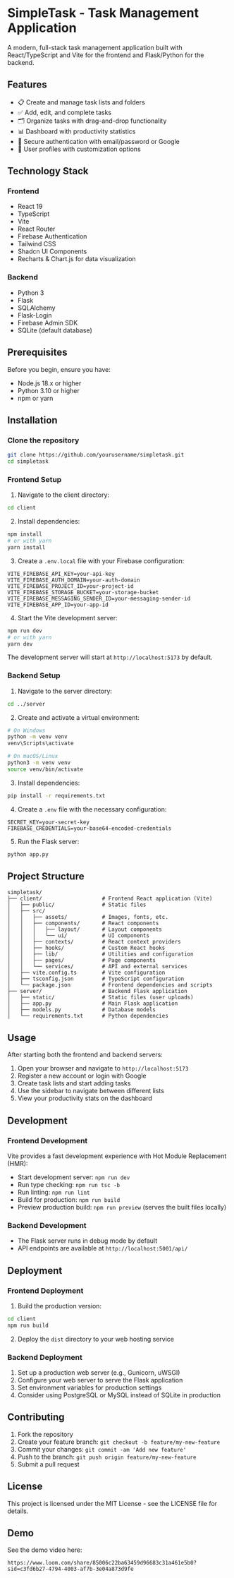 # SimpleTask - Task Management Application

A modern, full-stack task management application built with React/TypeScript and Vite for the frontend and Flask/Python for the backend.

## Features

- 📋 Create and manage task lists and folders
- ✅ Add, edit, and complete tasks
- 🗂️ Organize tasks with drag-and-drop functionality
- 📊 Dashboard with productivity statistics
- 🔐 Secure authentication with email/password or Google
- 👤 User profiles with customization options

## Technology Stack

### Frontend
- React 19
- TypeScript
- Vite
- React Router
- Firebase Authentication
- Tailwind CSS
- Shadcn UI Components
- Recharts & Chart.js for data visualization

### Backend
- Python 3
- Flask
- SQLAlchemy
- Flask-Login
- Firebase Admin SDK
- SQLite (default database)

## Prerequisites

Before you begin, ensure you have:
- Node.js 18.x or higher
- Python 3.10 or higher
- npm or yarn

## Installation

### Clone the repository
```bash
git clone https://github.com/yourusername/simpletask.git
cd simpletask
```

### Frontend Setup

1. Navigate to the client directory:
```bash
cd client
```

2. Install dependencies:
```bash
npm install
# or with yarn
yarn install
```

3. Create a `.env.local` file with your Firebase configuration:
```
VITE_FIREBASE_API_KEY=your-api-key
VITE_FIREBASE_AUTH_DOMAIN=your-auth-domain
VITE_FIREBASE_PROJECT_ID=your-project-id
VITE_FIREBASE_STORAGE_BUCKET=your-storage-bucket
VITE_FIREBASE_MESSAGING_SENDER_ID=your-messaging-sender-id
VITE_FIREBASE_APP_ID=your-app-id
```

4. Start the Vite development server:
```bash
npm run dev
# or with yarn
yarn dev
```

The development server will start at `http://localhost:5173` by default.

### Backend Setup

1. Navigate to the server directory:
```bash
cd ../server
```

2. Create and activate a virtual environment:
```bash
# On Windows
python -m venv venv
venv\Scripts\activate

# On macOS/Linux
python3 -m venv venv
source venv/bin/activate
```

3. Install dependencies:
```bash
pip install -r requirements.txt
```

4. Create a `.env` file with the necessary configuration:
```
SECRET_KEY=your-secret-key
FIREBASE_CREDENTIALS=your-base64-encoded-credentials
```

5. Run the Flask server:
```bash
python app.py
```

## Project Structure

```
simpletask/
├── client/                   # Frontend React application (Vite)
│   ├── public/               # Static files
│   ├── src/
│   │   ├── assets/           # Images, fonts, etc.
│   │   ├── components/       # React components
│   │   │   ├── layout/       # Layout components
│   │   │   └── ui/           # UI components
│   │   ├── contexts/         # React context providers
│   │   ├── hooks/            # Custom React hooks
│   │   ├── lib/              # Utilities and configuration
│   │   ├── pages/            # Page components
│   │   └── services/         # API and external services
│   ├── vite.config.ts        # Vite configuration
│   ├── tsconfig.json         # TypeScript configuration
│   └── package.json          # Frontend dependencies and scripts
├── server/                   # Backend Flask application
│   ├── static/               # Static files (user uploads)
│   ├── app.py                # Main Flask application
│   ├── models.py             # Database models
│   └── requirements.txt      # Python dependencies
```

## Usage

After starting both the frontend and backend servers:

1. Open your browser and navigate to `http://localhost:5173`
2. Register a new account or login with Google
3. Create task lists and start adding tasks
4. Use the sidebar to navigate between different lists
5. View your productivity stats on the dashboard

## Development

### Frontend Development

Vite provides a fast development experience with Hot Module Replacement (HMR):

- Start development server: `npm run dev`
- Run type checking: `npm run tsc -b`
- Run linting: `npm run lint`
- Build for production: `npm run build`
- Preview production build: `npm run preview` (serves the built files locally)

### Backend Development

- The Flask server runs in debug mode by default
- API endpoints are available at `http://localhost:5001/api/`

## Deployment

### Frontend Deployment

1. Build the production version:
```bash
cd client
npm run build
```

2. Deploy the `dist` directory to your web hosting service

### Backend Deployment

1. Set up a production web server (e.g., Gunicorn, uWSGI)
2. Configure your web server to serve the Flask application
3. Set environment variables for production settings
4. Consider using PostgreSQL or MySQL instead of SQLite in production

## Contributing

1. Fork the repository
2. Create your feature branch: `git checkout -b feature/my-new-feature`
3. Commit your changes: `git commit -am 'Add new feature'`
4. Push to the branch: `git push origin feature/my-new-feature`
5. Submit a pull request

## License

This project is licensed under the MIT License - see the LICENSE file for details.

## Demo 

See the demo video here:
```
https://www.loom.com/share/85006c22ba63459d96683c31a461e5b0?sid=c3fd6b27-4794-4003-af7b-3e04a873d9fe
```